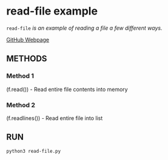 # read-file example

`read-file` _is an example of reading a file a few different ways._

[GitHub Webpage](https://jeffdecola.github.io/my-python-examples/)

## METHODS

### Method 1

(f.read()) - Read entire file contents into memory

### Method 2

(f.readlines()) - Read entire file into list

## RUN

```bash
python3 read-file.py
```